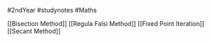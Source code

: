 #2ndYear #studynotes #Maths 

[[Bisection Method]]
[[Regula Falsi Method]]
[[Fixed Point Iteration]]
[[Secant Method]]
